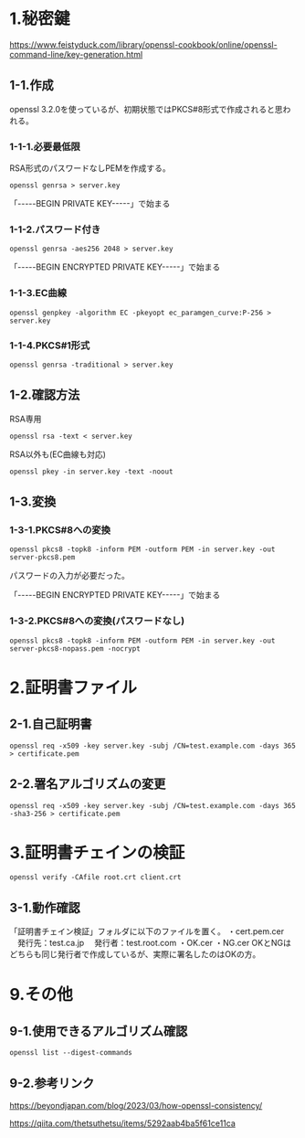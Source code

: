 # 1.秘密鍵

https://www.feistyduck.com/library/openssl-cookbook/online/openssl-command-line/key-generation.html

## 1-1.作成

openssl 3.2.0を使っているが、初期状態ではPKCS#8形式で作成されると思われる。

### 1-1-1.必要最低限

RSA形式のパスワードなしPEMを作成する。

```
openssl genrsa > server.key
```

「-----BEGIN PRIVATE KEY-----」で始まる

### 1-1-2.パスワード付き

```
openssl genrsa -aes256 2048 > server.key
```

「-----BEGIN ENCRYPTED PRIVATE KEY-----」で始まる

### 1-1-3.EC曲線

```
openssl genpkey -algorithm EC -pkeyopt ec_paramgen_curve:P-256 > server.key
```

### 1-1-4.PKCS#1形式

```
openssl genrsa -traditional > server.key
```

## 1-2.確認方法

RSA専用
```
openssl rsa -text < server.key
```

RSA以外も(EC曲線も対応)
```
openssl pkey -in server.key -text -noout
```

## 1-3.変換

### 1-3-1.PKCS#8への変換

```
openssl pkcs8 -topk8 -inform PEM -outform PEM -in server.key -out server-pkcs8.pem
```

パスワードの入力が必要だった。

「-----BEGIN ENCRYPTED PRIVATE KEY-----」で始まる

### 1-3-2.PKCS#8への変換(パスワードなし)

```
openssl pkcs8 -topk8 -inform PEM -outform PEM -in server.key -out server-pkcs8-nopass.pem -nocrypt
```

# 2.証明書ファイル

## 2-1.自己証明書

```
openssl req -x509 -key server.key -subj /CN=test.example.com -days 365 > certificate.pem
```

## 2-2.署名アルゴリズムの変更

```
openssl req -x509 -key server.key -subj /CN=test.example.com -days 365 -sha3-256 > certificate.pem
```

# 3.証明書チェインの検証

```
openssl verify -CAfile root.crt client.crt 
```

## 3-1.動作確認

「証明書チェイン検証」フォルダに以下のファイルを置く。
・cert.pem.cer
　発行先：test.ca.jp
　発行者：test.root.com
・OK.cer
・NG.cer
OKとNGはどちらも同じ発行者で作成しているが、実際に署名したのはOKの方。


# 9.その他

## 9-1.使用できるアルゴリズム確認

```
openssl list --digest-commands
```

## 9-2.参考リンク
https://beyondjapan.com/blog/2023/03/how-openssl-consistency/

https://qiita.com/thetsuthetsu/items/5292aab4ba5f61ce11ca